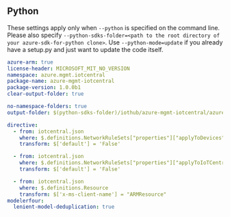## Python

These settings apply only when `--python` is specified on the command line.
Please also specify `--python-sdks-folder=<path to the root directory of your azure-sdk-for-python clone>`.
Use `--python-mode=update` if you already have a setup.py and just want to update the code itself.

``` yaml $(python)
azure-arm: true
license-header: MICROSOFT_MIT_NO_VERSION
namespace: azure.mgmt.iotcentral
package-name: azure-mgmt-iotcentral
package-version: 1.0.0b1
clear-output-folder: true
```

``` yaml $(python)
no-namespace-folders: true
output-folder: $(python-sdks-folder)/iothub/azure-mgmt-iotcentral/azure/mgmt/iotcentral
```

``` yaml $(python)
directive:
  - from: iotcentral.json
    where: $.definitions.NetworkRuleSets["properties"]["applyToDevices"]
    transform: $['default'] = 'False'

  - from: iotcentral.json
    where: $.definitions.NetworkRuleSets["properties"]["applyToIoTCentral"]
    transform: $['default'] = 'False'

  - from: iotcentral.json
    where: $.definitions.Resource
    transform: $['x-ms-client-name'] = "ARMResource"
modelerfour:
  lenient-model-deduplication: true
```
